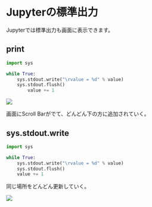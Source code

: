 # Jupyterの標準出力

Jupyterでは標準出力も画面に表示できます。

## print

```python
import sys

while True:
	sys.stdout.write("\rvalue = %d" % value)
	sys.stdout.flush()
    	value += 1
```


![](../img/dev/jupyter/jupyter009.png)

画面にScroll Barがでて、どんどん下の方に追加されていく。

## sys.stdout.write

```python
import sys

while True:
    sys.stdout.write("\rvalue = %d" % value)
    sys.stdout.flush()
    value += 1
```

同じ場所をどんどん更新していく。

![](../img/dev/jupyter/jupyter010.png)